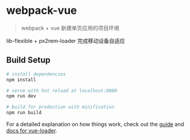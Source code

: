 # webpack-vue

> webpack + vue 新建单页应用的项目环境

  lib-flexible + px2rem-loader 完成移动设备自适应

## Build Setup

``` bash
# install dependencies
npm install

# serve with hot reload at localhost:8080
npm run dev

# build for production with minification
npm run build

```

For a detailed explanation on how things work, check out the [guide](http://vuejs-templates.github.io/webpack/) and [docs for vue-loader](http://vuejs.github.io/vue-loader).
